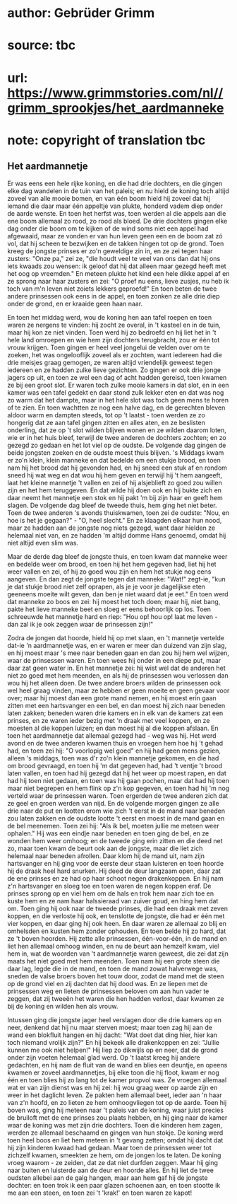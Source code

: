# author: Gebrüder Grimm
# source: tbc
# url: https://www.grimmstories.com/nl//grimm_sprookjes/het_aardmanneke
# note: copyright of translation tbc

## Het aardmannetje 

Er was eens een hele rijke koning, en die had drie dochters, en die
gingen elke dag wandelen in de tuin van het paleis; en nu hield de
koning toch altijd zoveel van alle mooie bomen, en van één boom hield
hij zoveel dat hij iemand die daar maar één appeltje van plukte, honderd
vadem diep onder de aarde wenste. En toen het herfst was, toen werden al
die appels aan die ene boom allemaal zo rood, zo rood als bloed. De drie
dochters gingen elke dag onder die boom om te kijken of de wind soms
niet een appel had afgewaaid, maar ze vonden er van hun leven geen een
en de boom zat zó vol, dat hij scheen te bezwijken en de takken hingen
tot op de grond. Toen kreeg de jongste prinses er zo'n geweldige zin
in, en ze zei tegen haar zusters: "Onze pa," zei ze, "die houdt veel
te veel van ons dan dat hij ons iets kwaads zou wensen: ik geloof dat
hij dat alleen maar gezegd heeft met het oog op vreemden." En meteen
plukte het kind een hele dikke appel af en ze sprong naar haar zusters
en zei: "O proef nu eens, lieve zusjes, nu heb ik toch van m'n leven
niet zoiets lekkers geproefd!" En toen beten de twee andere prinsessen
ook eens in de appel, en toen zonken ze alle drie diep onder de grond,
en er kraaide geen haan naar.

En toen het middag werd, wou de koning hen aan tafel roepen en toen
waren ze nergens te vinden: hij zocht ze overal, in 't kasteel en in de
tuin, maar hij kon ze niet vinden. Toen werd hij zo bedroefd en hij liet
het in 't hele land omroepen en wie hem zijn dochters terugbracht, zou
er één tot vrouw krijgen. Toen gingen er heel veel jongelui de velden
over om te zoeken, het was ongelooflijk zoveel als er zochten, want
iedereen had die drie meisjes graag gemogen, ze waren altijd vriendelijk
geweest tegen iedereen en ze hadden zulke lieve gezichten. Zo gingen er
ook drie jonge jagers op uit, en toen ze wel een dag of acht hadden
gereisd, toen kwamen ze bij een groot slot. Er waren toch zulke mooie
kamers in dat slot, en in een kamer was een tafel gedekt en daar stond
zulk lekker eten en dat was nog zo warm dat het dampte, maar in het hele
slot was toch geen mens te horen of te zien. En toen wachtten ze nog een
halve dag, en de gerechten bleven aldoor warm en dampten steeds, tot op
't laatst - toen werden ze zo hongerig dat ze aan tafel gingen zitten
en alles aten, en ze beslisten onderling, dat ze op 't slot wilden
blijven wonen en ze wilden daarom loten, wie er in het huis bleef,
terwijl de twee anderen de dochters zochten; en zo gezegd zo gedaan en
het lot viel op de oudste. De volgende dag gingen de beide jongsten
zoeken en de oudste moest thuis blijven. 's Middags kwam er zo'n
klein, klein manneke en dat bedelde om een stukje brood, en toen nam hij
het brood dat hij gevonden had, en hij sneed een stuk af en rondom sneed
hij wat weg en dat wou hij hem geven en terwijl hij 't hem aangeeft,
laat het kleine mannetje 't vallen en zei of hij alsjeblieft zo goed
zou willen zijn en het hem teruggeven. En dat wilde hij doen ook en hij
bukte zich en daar neemt het mannetje een stok en hij pakt 'm bij zijn
haar en geeft hem slagen. De volgende dag bleef de tweede thuis, hem
ging het niet beter. Toen de twee anderen 's avonds thuiskwamen, toen
zei de oudste: "Nou, en hoe is het je gegaan?" - "O, heel slecht."
En ze klaagden elkaar hun nood, maar ze hadden aan de jongste nog niets
gezegd, want daar hielden ze helemaal niet van, en ze hadden 'm altijd
domme Hans genoemd, omdat hij niet altijd even slim was.

Maar de derde dag bleef de jongste thuis, en toen kwam dat manneke weer
en bedelde weer om brood, en toen hij het hem gegeven had, liet hij het
weer vallen en zei, of hij zo goed wou zijn en hem het stukje nog eens
aangeven. En dan zegt de jongste tegen dat manneke: "Wat!" zegt-ie,
"kun je dat stukje brood niet zelf oprapen, als je je voor je
dagelijkse eten geeneens moeite wilt geven, dan ben je niet waard dat je
eet." En toen werd dat manneke zo boos en zei: hij moest het toch doen;
maar hij, niet bang, pakte het lieve manneke beet en sloeg er eens
behoorlijk op los. Toen schreeuwde het mannetje hard en riep: "Hou op!
hou op! laat me leven - dan zal ik je ook zeggen waar de prinsessen
zijn!"

Zodra de jongen dat hoorde, hield hij op met slaan, en 't mannetje
vertelde dat-ie 'n aardmannetje was, en er waren er meer dan duizend
van zijn slag, en hij moest maar 's mee naar beneden gaan en dan zou
hij hem wel wijzen, waar de prinsessen waren. En toen wees hij onder in
een diepe put, maar daar zat geen water in. En het mannetje zei: hij
wist wel dat de anderen het niet zo goed met hem meenden, en als hij de
prinsessen wou verlossen dan wou hij het alleen doen. De twee andere
broers wilden de prinsessen ook wel heel graag vinden, maar ze hebben er
geen moeite en geen gevaar voor over; maar hij moest dan een grote mand
nemen, en hij moest erin gaan zitten met een hartsvanger en een bel, en
dan moest hij zich naar beneden laten zakken; beneden waren drie kamers
en in elk van de kamers zat een prinses, en ze waren ieder bezig met 'n
draak met veel koppen, en ze moesten al die koppen luizen; en dan moest
hij al die koppen afslaan. En toen het aardmannetje dat allemaal gezegd
had - weg was hij. Het werd avond en de twee anderen kwamen thuis en
vroegen hem hoe hij 't gehad had, en toen zei hij: "O voorlopig wel
goed" en hij had geen mens gezien, alleen 's middags, toen was d'r
zo'n klein mannetje gekomen, en die had om brood gevraagd, en toen hij
'm dat gegeven had, had 't ventje 't brood laten vallen, en toen had
hij gezegd dat hij het weer op moest rapen, en dat had hij toen niet
gedaan, en toen was hij gaan pochen, maar dat had hij toen maar niet
begrepen en hem flink op z'n kop gegeven, en toen had hij 'm nog
verteld waar de prinsessen waren. Toen ergerden de twee anderen zich dat
ze geel en groen werden van nijd. En de volgende morgen gingen ze alle
drie naar de put en lootten erom wie zich 't eerst in de mand naar
beneden zou laten zakken en de oudste lootte 't eerst en moest in de
mand gaan en de bel meenemen. Toen zei hij: "Als ik bel, moeten jullie
me meteen weer ophalen." Hij was een eindje naar beneden en toen ging
de bel, en ze wonden hem weer omhoog; en de tweede ging erin zitten en
die deed net zo, maar toen kwam de beurt ook aan de jongste, maar die
liet zich helemaal naar beneden afrollen. Daar klom hij de mand uit, nam
zijn hartsvanger en hij ging voor de eerste deur staan luisteren en toen
hoorde hij de draak heel hard snurken. Hij deed de deur langzaam open,
daar zat de ene prinses en ze had op haar schoot negen drakenkoppen. En
hij nam z'n hartsvanger en sloeg toe en toen waren de negen koppen
eraf. De prinses sprong op en viel hem om de hals en trok hem naar zich
toe en kuste hem en ze nam haar halssieraad van zuiver goud, en hing hem
dat om. Toen ging hij ook naar de tweede prinses, die had een draak met
zeven koppen, en die verloste hij ook, en tenslotte de jongste, die had
er één met vier koppen, en daar ging hij ook heen. En daar waren ze
allemaal zo blij en omhelsden en kusten hem zonder ophouden. En toen
belde hij zo hard, dat ze 't boven hoorden. Hij zette alle prinsessen,
één-voor-één, in de mand en liet hen allemaal omhoog winden, en nu de
beurt aan hemzelf kwam, viel hem in, wat de woorden van 't aardmannetje
waren geweest, die zei dat zijn maats het niet goed met hem meenden.
Toen nam hij een grote steen die daar lag, legde die in de mand, en toen
de mand zowat halverwege was, sneden de valse broers boven het touw
door, zodat de mand met de steen op de grond viel en zij dachten dat hij
dood was. En ze liepen met de prinsessen weg en lieten de prinsessen
beloven om aan hun vader te zeggen, dat zij tweeën het waren die hen
hadden verlost, daar kwamen ze bij de koning en wilden hen als vrouw.

Intussen ging die jongste jager heel verslagen door die drie kamers op
en neer, denkend dat hij nu maar sterven moest; maar toen zag hij aan de
wand een blokfluit hangen en hij dacht: "Wat doet dat ding hier, hier
kan toch niemand vrolijk zijn?" En hij bekeek alle drakenkoppen en zei:
"Jullie kunnen me ook niet helpen!" Hij liep zo dikwijls op en neer,
dat de grond onder zijn voeten helemaal glad werd. Op 't laatst kreeg
hij andere gedachten, en hij nam de fluit van de wand en blies een
deuntje, en opeens kwamen er zoveel aardmannetjes, bij elke toon die hij
floot, kwam er nog één en toen blies hij zo lang tot de kamer propvol
was. Ze vroegen allemaal wat er van zijn dienst was en hij zei: hij wou
graag weer op aarde zijn en weer in het daglicht leven. Ze pakten hem
allemaal beet, ieder aan 'n haar van z'n hoofd, en zo lieten ze hem
omhoogvliegen tot op de aarde. Toen hij boven was, ging hij meteen naar
't paleis van de koning, waar juist precies de bruiloft met de ene
prinses zou plaats hebben, en hij ging naar de kamer waar de koning was
met zijn drie dochters. Toen die kinderen hem zagen, werden ze allemaal
beschaamd en gingen van hun stokje. De koning werd toen heel boos en
liet hem meteen in 't gevang zetten; omdat hij dacht dat hij zijn
kinderen kwaad had gedaan. Maar toen de prinsessen weer tot zichzelf
kwamen, smeekten ze hem, om de jongen los te laten. De koning vroeg
waarom - ze zeiden, dat ze dat niet durfden zeggen. Maar hij ging naar
buiten en luisterde aan de deur en hoorde alles. En hij liet de twee
oudsten allebei aan de galg hangen, maar aan hem gaf hij de jongste
dochter: en toen trok ik een paar glazen schoenen aan, en toen stootte
ik me aan een steen, en toen zei 't 'krak!' en toen waren ze kapot!
